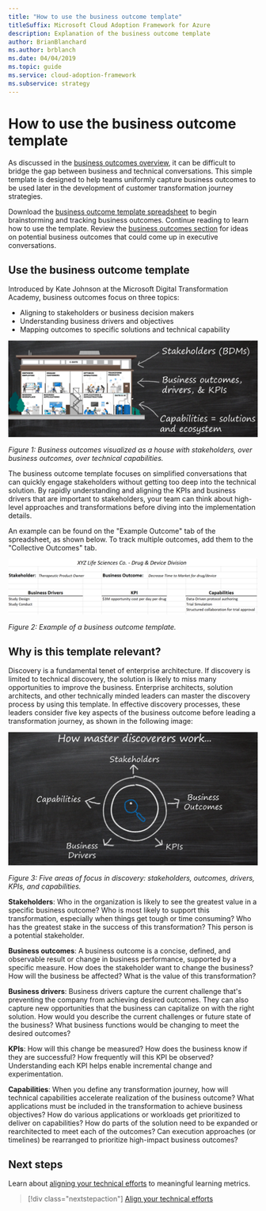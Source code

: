 ```yaml
---
title: "How to use the business outcome template"
titleSuffix: Microsoft Cloud Adoption Framework for Azure
description: Explanation of the business outcome template
author: BrianBlanchard
ms.author: brblanch
ms.date: 04/04/2019
ms.topic: guide
ms.service: cloud-adoption-framework
ms.subservice: strategy
---
```


# How to use the business outcome template

As discussed in the [business outcomes overview](./index.md), it can be difficult to bridge the gap between business and technical conversations. This simple template is designed to help teams uniformly capture business outcomes to be used later in the development of customer transformation journey strategies.

Download the [business outcome template spreadsheet](https://archcenter.blob.core.windows.net/cdn/business-outcome-template.xlsx) to begin brainstorming and tracking business outcomes. Continue reading to learn how to use the template. Review the [business outcomes section](./index.md) for ideas on potential business outcomes that could come up in executive conversations.

<!-- markdownlint-disable MD026 -->

## Use the business outcome template

Introduced by Kate Johnson at the Microsoft Digital Transformation Academy, business outcomes focus on three topics:

- Aligning to stakeholders or business decision makers
- Understanding business drivers and objectives
- Mapping outcomes to specific solutions and technical capability

![Business outcomes visualized as a house with stakeholders, over business outcomes, over technical capabilities](../../_images/business-outcome-house.png)

*Figure 1: Business outcomes visualized as a house with stakeholders, over business outcomes, over technical capabilities.*

The business outcome template focuses on simplified conversations that can quickly engage stakeholders without getting too deep into the technical solution. By rapidly understanding and aligning the KPIs and business drivers that are important to stakeholders, your team can think about high-level approaches and transformations before diving into the implementation details.

An example can be found on the "Example Outcome" tab of the spreadsheet, as shown below. To track multiple outcomes, add them to the "Collective Outcomes" tab.

![Example of a business outcome template](../../_images/business-outcome-template.png)

*Figure 2: Example of a business outcome template.*

## Why is this template relevant?

Discovery is a fundamental tenet of enterprise architecture. If discovery is limited to technical discovery, the solution is likely to miss many opportunities to improve the business. Enterprise architects, solution architects, and other technically minded leaders can master the discovery process by using this template. In effective discovery processes, these leaders consider five key aspects of the business outcome before leading a transformation journey, as shown in the following image:

![Five areas of focus in discovery: stakeholders, outcomes, drivers, KPIs, and capabilities](../../_images/business-outcome-focus-areas.png)

*Figure 3: Five areas of focus in discovery: stakeholders, outcomes, drivers, KPIs, and capabilities.*

**Stakeholders**: Who in the organization is likely to see the greatest value in a specific business outcome? Who is most likely to support this transformation, especially when things get tough or time consuming? Who has the greatest stake in the success of this transformation? This person is a potential stakeholder.

**Business outcomes**: A business outcome is a concise, defined, and observable result or change in business performance, supported by a specific measure. How does the stakeholder want to change the business? How will the business be affected? What is the value of this transformation?

**Business drivers**: Business drivers capture the current challenge that's preventing the company from achieving desired outcomes. They can also capture new opportunities that the business can capitalize on with the right solution. How would you describe the current challenges or future state of the business? What business functions would be changing to meet the desired outcomes?

**KPIs**: How will this change be measured? How does the business know if they are successful? How frequently will this KPI be observed? Understanding each KPI helps enable incremental change and experimentation.

**Capabilities**: When you define any transformation journey, how will technical capabilities accelerate realization of the business outcome? What applications must be included in the transformation to achieve business objectives? How do various applications or workloads get prioritized to deliver on capabilities? How do parts of the solution need to be expanded or rearchitected to meet each of the outcomes? Can execution approaches (or timelines) be rearranged to prioritize high-impact business outcomes?

## Next steps

Learn about [aligning your technical efforts](../learning-metrics.md) to meaningful learning metrics.

> [!div class="nextstepaction"]
> [Align your technical efforts](../learning-metrics.md)
